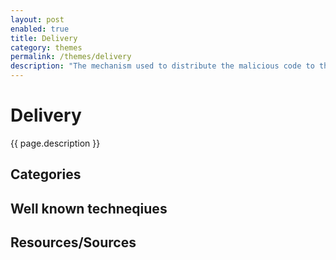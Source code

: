 ```yaml
---
layout: post
enabled: true
title: Delivery
category: themes
permalink: /themes/delivery
description: "The mechanism used to distribute the malicious code to the target."
---
```

# Delivery

{{ page.description }}

## Categories


## Well known techneqiues


## Resources/Sources

